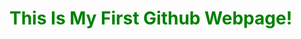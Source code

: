 <DOCTYPE html>
<html>
<head>

<title>Matt's First Webpage</title>
<link href="Style.css" type="text/css" rel="stylesheet"/>
<h1 style="color:Green">This Is My First Github Webpage!</h1>


</head>
<body>

</body>
